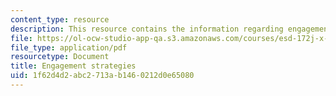 ```yaml
---
content_type: resource
description: This resource contains the information regarding engagement strategies.
file: https://ol-ocw-studio-app-qa.s3.amazonaws.com/courses/esd-172j-x-prize-workshop-grand-challenges-in-energy-fall-2009/1f62d4d2abc2713ab1460212d0e65080_MITESD_172JF09_Lec15.pdf
file_type: application/pdf
resourcetype: Document
title: Engagement strategies
uid: 1f62d4d2-abc2-713a-b146-0212d0e65080
---
```

